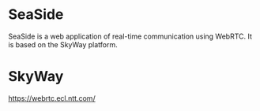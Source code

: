 # SeaSide

SeaSide is a web application of real-time communication using WebRTC. It is based on the SkyWay platform.

# SkyWay

https://webrtc.ecl.ntt.com/


